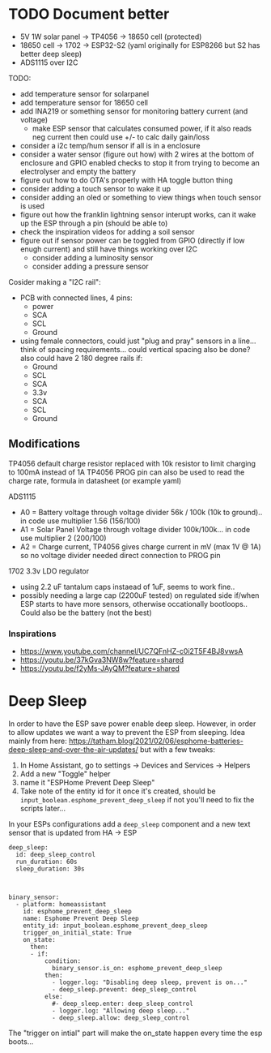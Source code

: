 # TODO Document better

- 5V 1W solar panel -> TP4056 -> 18650 cell (protected) 
- 18650 cell -> 1702 -> ESP32-S2 (yaml originally for ESP8266 but S2 has better deep sleep) 
- ADS1115 over I2C

TODO: 
- add temperature sensor for solarpanel
- add temperature sensor for 18650 cell
- add INA219 or something sensor for monitoring battery current (and voltage)
  - make ESP sensor that calculates consumed power, if it also reads neg current then could use +/- to calc daily gain/loss
- consider a i2c temp/hum sensor if all is in a enclosure
- consider a water sensor (figure out how) with 2 wires at the bottom of enclosure and GPIO enabled checks to stop it from trying to become an electrolyser and empty the battery
- figure out how to do OTA's properly with HA toggle button thing
- consider adding a touch sensor to wake it up
- consider adding an oled or something to view things when touch sensor is used
- figure out how the franklin lightning sensor interupt works, can it wake up the ESP through a pin (should be able to)
- check the inspiration videos for adding a soil sensor
- figure out if sensor power can be toggled from GPIO (directly if low enugh current) and still have things working over I2C
  - consider adding a luminosity sensor
  - consider adding a pressure sensor
 
Cosider making a "I2C rail": 
- PCB with connected lines, 4 pins:
  - power
  - SCA
  - SCL
  - Ground
- using female connectors, could just "plug and pray" sensors in a line... think of spacing requirements... could vertical spacing also be done? also could have 2 180 degree rails if:
  - Ground
  - SCL
  - SCA
  - 3.3v
  - SCA
  - SCL
  - Ground 

## Modifications
TP4056 default charge resistor replaced with 10k resistor to limit charging to 100mA instead of 1A
TP4056 PROG pin can also be used to read the charge rate, formula in datasheet (or example yaml)

ADS1115
- A0 = Battery voltage through voltage divider 56k / 100k (10k to ground).. in code use multiplier 1.56 (156/100)
- A1 = Solar Panel Voltage through voltage divider 100k/100k... in code use multiplier 2 (200/100)
- A2 = Charge current, TP4056 gives charge current in mV (max 1V @ 1A) so no voltage divider needed direct connection to PROG pin

1702 3.3v LDO regulator
- using 2.2 uF tantalum caps instaead of 1uF, seems to work fine..
- possibly needing a large cap (2200uF tested) on regulated side if/when ESP starts to have more sensors, otherwise occationally bootloops.. Could also be the battery (not the best)

### Inspirations
- https://www.youtube.com/channel/UC7QFnHZ-c0i2T5F4BJ8vwsA
- https://youtu.be/37kGva3NW8w?feature=shared
- https://youtu.be/f2yMs-JAyQM?feature=shared


# Deep Sleep
In order to have the ESP save power enable deep sleep. However, in order to allow updates we want a way to prevent the ESP from sleeping. Idea mainly from here: https://tatham.blog/2021/02/06/esphome-batteries-deep-sleep-and-over-the-air-updates/ but with a few tweaks: 

1. In Home Assistant, go to settings -> Devices and Services -> Helpers
2. Add a new "Toggle" helper
3. name it "ESPHome Prevent Deep Sleep"
4. Take note of the entity id for it once it's created, should be `input_boolean.esphome_prevent_deep_sleep` if not you'll need to fix the scripts later...

In your ESPs configurations add a `deep_sleep` component and a new text sensor that is updated from HA -> ESP

```
deep_sleep:
  id: deep_sleep_control
  run_duration: 60s
  sleep_duration: 30s



binary_sensor:
  - platform: homeassistant
    id: esphome_prevent_deep_sleep
    name: Esphome Prevent Deep Sleep
    entity_id: input_boolean.esphome_prevent_deep_sleep
    trigger_on_initial_state: True
    on_state: 
      then:
      - if: 
          condition:
            binary_sensor.is_on: esphome_prevent_deep_sleep
          then: 
            - logger.log: "Disabling deep sleep, prevent is on..."
            - deep_sleep.prevent: deep_sleep_control
          else: 
            #- deep_sleep.enter: deep_sleep_control
            - logger.log: "Allowing deep sleep..."
            - deep_sleep.allow: deep_sleep_control
```

The "trigger on intial" part will make the on_state happen every time the esp boots... 
